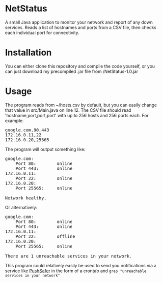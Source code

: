 # NetStatus
A small Java application to monitor your network and report of any down services.
Reads a list of hostnames and ports from a CSV file, then checks each individual port for connectivity.

# Installation
You can either clone this repository and compile the code yourself, or you can just download my precompiled .jar file from /NetStatus-1.0.jar

# Usage
The program reads from ~/hosts.csv by default, but you can easily change that value in src/Main.java on line 12.
The CSV file should read 'hostname,port,port,port' with up to 256 hosts and 256 ports each. For example:
<pre>google.com,80,443
172.16.0.11,22
172.16.0.20,25565</pre>

The program will output something like:
<pre>google.com:
	Port 80:		online
	Port 443:		online
172.16.0.11:
	Port 22:		online
172.16.0.20:
	Port 25565:		online

Network healthy.</pre>

Or alternatively:
<pre>google.com:
	Port 80:		online
	Port 443:		online
172.16.0.11:
	Port 22:		offline
172.16.0.20:
	Port 25565:		online

There are 1 unreachable services in your network.</pre>

This program could relatively easily be used to send you notifications via a service like [PushSafer](https://www.pushsafer.com/) in the form of a crontab and `grep "unreachable services in your network"`

